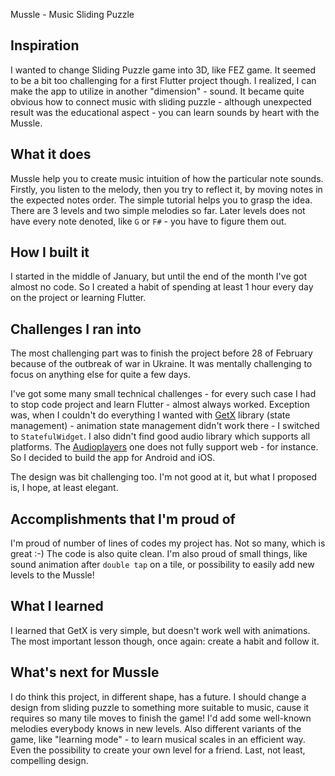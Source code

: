 Mussle - Music Sliding Puzzle

## Inspiration
I wanted to change Sliding Puzzle game into 3D, like FEZ game. It seemed to be a bit too challenging for a first Flutter project though. I realized, I can make the app to utilize in another "dimension" - sound. It became quite obvious how to connect music with sliding puzzle - although unexpected result was the educational aspect - you can learn sounds by heart with the Mussle.

## What it does
Mussle help you to create music intuition of how the particular note sounds. Firstly, you listen to the melody, then you try to reflect it, by moving notes in the expected notes order. The simple tutorial helps you to grasp the idea. There are 3 levels and two simple melodies so far. Later levels does not have every note denoted, like `G` or `F#` - you have to figure them out.

## How I built it
I started in the middle of January, but until the end of the month I've got almost no code. So I created a habit of spending at least 1 hour every day on the project or learning Flutter.

## Challenges I ran into
The most challenging part was to finish the project before 28 of February because of the outbreak of war in Ukraine. It was mentally challenging to focus on anything else for quite a few days.

I've got some many small technical challenges - for every such case I had to stop code project and learn Flutter - almost always worked. Exception was, when I couldn't do everything I wanted with [GetX](https://pub.dev/packages/get) library (state management) - animation state management didn't work there - I switched to `StatefulWidget`. I also didn't find good audio library which supports all platforms. The [Audioplayers](https://pub.dev/packages/audioplayers) one does not fully support web - for instance. So I decided to build the app for Android and iOS.

The design was bit challenging too. I'm not good at it, but what I proposed is, I hope, at least elegant.

## Accomplishments that I'm proud of
I'm proud of number of lines of codes my project has. Not so many, which is great :-) The code is also quite clean. I'm also proud of small things, like sound animation after `double tap` on a tile, or possibility to easily add new levels to the Mussle!

## What I learned
I learned that GetX is very simple, but doesn't work well with animations. The most important lesson though, once again: create a habit and follow it.

## What's next for Mussle
I do think this project, in different shape, has a future. I should change a design from sliding puzzle to something more suitable to music, cause it requires so many tile moves to finish the game! I'd add some well-known melodies everybody knows in new levels. Also different variants of the game, like "learning mode" - to learn musical scales in an efficient way. Even the possibility to create your own level for a friend. Last, not least, compelling design.